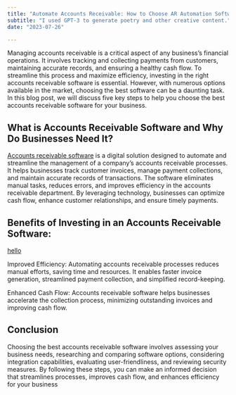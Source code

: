 ```yaml
---
title: "Automate Accounts Receivable: How to Choose AR Automation Software"
subtitle: "I used GPT-3 to generate poetry and other creative content."
date: "2023-07-26"

---
```

Managing accounts receivable is a critical aspect of any business’s financial operations. It involves tracking and collecting payments from customers, maintaining accurate records, and ensuring a healthy cash flow. To streamline this process and maximize efficiency, investing in the right accounts receivable software is essential. However, with numerous options available in the market, choosing the best software can be a daunting task. In this blog post, we will discuss five key steps to help you choose the best accounts receivable software for your business.

## What is Accounts Receivable Software and Why Do Businesses Need It?

[Accounts receivable software](https://cms.kredx.com/accounts-receivable/#blah) is a digital solution designed to automate and streamline the management of a company’s accounts receivable processes. It helps businesses track customer invoices, manage payment collections, and maintain accurate records of transactions. The software eliminates manual tasks, reduces errors, and improves efficiency in the accounts receivable department. By leveraging technology, businesses can optimize cash flow, enhance customer relationships, and ensure timely payments.

## Benefits of Investing in an Accounts Receivable Software:


[hello](#benefits-of-investing-in-an-accounts-receivable-software)

Improved Efficiency: Automating accounts receivable processes reduces manual efforts, saving time and resources. It enables faster invoice generation, streamlined payment collection, and simplified record-keeping.

Enhanced Cash Flow: Accounts receivable software helps businesses accelerate the collection process, minimizing outstanding invoices and improving cash flow.

## Conclusion
Choosing the best accounts receivable software involves assessing your business needs, researching and comparing software options, considering integration capabilities, evaluating user-friendliness, and reviewing security measures. By following these steps, you can make an informed decision that streamlines processes, improves cash flow, and enhances efficiency for your business